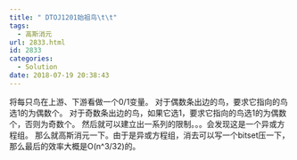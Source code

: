 ```yaml
---
title: " DTOJ1201始祖鸟\t\t"
tags:
  - 高斯消元
url: 2833.html
id: 2833
categories:
  - Solution
date: 2018-07-19 20:38:43
---
```


将每只鸟在上游、下游看做一个0/1变量。 对于偶数条出边的鸟，要求它指向的鸟选1的为偶数个。 对于奇数条出边的鸟，如果它选1，要求它指向的鸟选1的为偶数个，否则为奇数个。 然后就可以建立出一系列的限制。。。会发现这是一个异或方程组。 那么就高斯消元一下。由于是异或方程组，消去可以写一个bitset压一下，那么最后的效率大概是O(n^3/32)的。